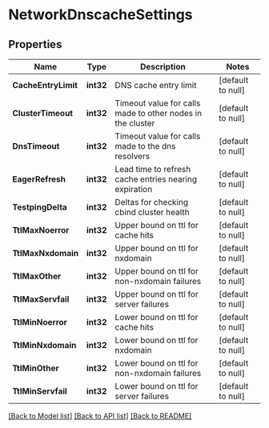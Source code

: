 # NetworkDnscacheSettings

## Properties
Name | Type | Description | Notes
------------ | ------------- | ------------- | -------------
**CacheEntryLimit** | **int32** | DNS cache entry limit | [default to null]
**ClusterTimeout** | **int32** | Timeout value for calls made to other nodes in the cluster | [default to null]
**DnsTimeout** | **int32** | Timeout value for calls made to the dns resolvers | [default to null]
**EagerRefresh** | **int32** | Lead time to refresh cache entries nearing expiration | [default to null]
**TestpingDelta** | **int32** | Deltas for checking cbind cluster health | [default to null]
**TtlMaxNoerror** | **int32** | Upper bound on ttl for cache hits | [default to null]
**TtlMaxNxdomain** | **int32** | Upper bound on ttl for nxdomain | [default to null]
**TtlMaxOther** | **int32** | Upper bound on ttl for non-nxdomain failures | [default to null]
**TtlMaxServfail** | **int32** | Upper bound on ttl for server failures | [default to null]
**TtlMinNoerror** | **int32** | Lower bound on ttl for cache hits | [default to null]
**TtlMinNxdomain** | **int32** | Lower bound on ttl for nxdomain | [default to null]
**TtlMinOther** | **int32** | Lower bound on ttl for non-nxdomain failures | [default to null]
**TtlMinServfail** | **int32** | Lower bound on ttl for server failures | [default to null]

[[Back to Model list]](../README.md#documentation-for-models) [[Back to API list]](../README.md#documentation-for-api-endpoints) [[Back to README]](../README.md)



